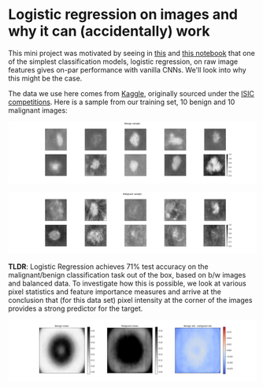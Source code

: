 # Logistic regression on images and why it can (accidentally) work

This mini project was motivated by seeing in [this](https://www.kaggle.com/niteshx2/melanoma-starter-simplest-explanation-and-model/comments) and [this notebook](https://www.kaggle.com/wrecked22/skin-cancer-detection-using-cnn-83-31-accuracy) that one of the simplest classification models, logistic regression, on raw image features gives on-par performance with vanilla CNNs. We'll look into why this might be the case. 

The data we use here comes from [Kaggle](https://www.kaggle.com/fanconic/skin-cancer-malignant-vs-benign), originally sourced under the [ISIC competitions](https://www.isic-archive.com/#!/topWithHeader/tightContentTop/challenges). Here is a sample from our training set, 10 benign and 10 malignant images:



<img src="assets/benign_sample.png" 
alt="benign images"/>

<img src="assets/malignant_sample.png" 
alt="malignant images"/>

**TLDR**: Logistic Regression achieves 71% test accuracy on the malignant/benign classification task out of the box, based on b/w images and balanced data. To investigate how this is possible, we look at various pixel statistics and feature importance measures and arrive at the conclusion that (for this data set) pixel intensity at the corner of the images provides a strong predictor for the target.


<img src="assets/pixel_std.png" 
alt="pixel variance"/>